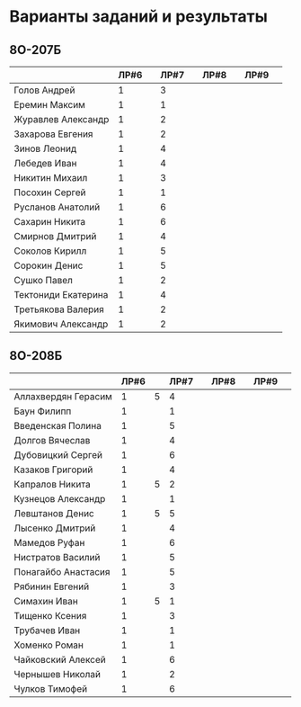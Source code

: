 # Варианты заданий и результаты

## 8О-207Б
|                     | ЛР#6 |   | ЛР#7 |   | ЛР#8 |   | ЛР#9 |   |
|---------------------|------|---|------|---|------|---|------|---|
| Голов Андрей        | 1    |   |  3   |   |      |   |      |   |
| Еремин Максим       | 1    |   |  1   |   |      |   |      |   |
| Журавлев Александр  | 1    |   |  2   |   |      |   |      |   |
| Захарова Евгения    | 1    |   |  2   |   |      |   |      |   |
| Зинов  Леонид       | 1    |   |  4   |   |      |   |      |   |
| Лебедев Иван        | 1    |   |  4   |   |      |   |      |   |
| Никитин Михаил      | 1    |   |  3   |   |      |   |      |   |
| Посохин Сергей      | 1    |   |  1   |   |      |   |      |   |
| Русланов Анатолий   | 1    |   |  6   |   |      |   |      |   |
| Сахарин Никита      | 1    |   |  6   |   |      |   |      |   |
| Смирнов Дмитрий     | 1    |   |  4   |   |      |   |      |   |
| Соколов Кирилл      | 1    |   |  5   |   |      |   |      |   |
| Сорокин Денис       | 1    |   |  5   |   |      |   |      |   |
| Сушко Павел         | 1    |   |  2   |   |      |   |      |   |
| Тектониди Екатерина | 1    |   |  4   |   |      |   |      |   |
| Третьякова Валерия  | 1    |   |  2   |   |      |   |      |   |
| Якимович Александр  | 1    |   |  2   |   |      |   |      |   |

## 8О-208Б
|                     | ЛР#6 |   | ЛР#7 |   | ЛР#8 |   | ЛР#9 |   |
|---------------------|------|---|------|---|------|---|------|---|
| Аллахвердян Герасим | 1    | 5 |  4   |   |      |   |      |   |
| Баун Филипп         | 1    |   |  1   |   |      |   |      |   |
| Введенская Полина   | 1    |   |  5   |   |      |   |      |   |
| Долгов Вячеслав     | 1    |   |  4   |   |      |   |      |   |
| Дубовицкий Сергей   | 1    |   |  6   |   |      |   |      |   |
| Казаков Григорий    | 1    |   |  4   |   |      |   |      |   |
| Капралов Никита     | 1    | 5 |  2   |   |      |   |      |   |
| Кузнецов Александр  | 1    |   |  1   |   |      |   |      |   |
| Левштанов Денис     | 1    | 5 |  5   |   |      |   |      |   |
| Лысенко Дмитрий     | 1    |   |  4   |   |      |   |      |   |
| Мамедов Руфан       | 1    |   |  6   |   |      |   |      |   |
| Нистратов Василий   | 1    |   |  5   |   |      |   |      |   |
| Понагайбо Анастасия | 1    |   |  5   |   |      |   |      |   |
| Рябинин Евгений     | 1    |   |  3   |   |      |   |      |   |
| Симахин Иван        | 1    | 5 |  1   |   |      |   |      |   |
| Тищенко Ксения      | 1    |   |  3   |   |      |   |      |   |
| Трубачев Иван       | 1    |   |  1   |   |      |   |      |   |
| Хоменко Роман       | 1    |   |  1   |   |      |   |      |   |
| Чайковский Алексей  | 1    |   |  6   |   |      |   |      |   |
| Чернышев Николай    | 1    |   |  2   |   |      |   |      |   |
| Чулков Тимофей      | 1    |   |  6   |   |      |   |      |   |
